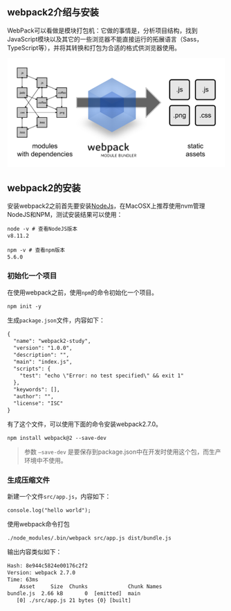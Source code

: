 ## webpack2介绍与安装

WebPack可以看做是模块打包机：它做的事情是，分析项目结构，找到JavaScript模块以及其它的一些浏览器不能直接运行的拓展语言（Sass，TypeScript等），并将其转换和打包为合适的格式供浏览器使用。

![](/assets/webpack2/what-is-webpack.png)


## webpack2的安装

安装webpack2之前首先要安装[NodeJs](https://nodejs.org/zh-cn/)，在MacOSX上推荐使用nvm管理NodeJS和NPM，测试安装结果可以使用：

```
node -v # 查看NodeJS版本
v8.11.2

npm -v # 查看npm版本
5.6.0
```

### 初始化一个项目

在使用webpack之前，使用`npm`的命令初始化一个项目。

```
npm init -y
```

生成`package.json`文件，内容如下：

```
{
  "name": "webpack2-study",
  "version": "1.0.0",
  "description": "",
  "main": "index.js",
  "scripts": {
    "test": "echo \"Error: no test specified\" && exit 1"
  },
  "keywords": [],
  "author": "",
  "license": "ISC"
}
```

有了这个文件，可以使用下面的命令安装webpack2.7.0。

```
npm install webpack@2 --save-dev
```

> 参数 `–save-dev` 是要保存到package.json中在开发时使用这个包，而生产环境中不使用。

### 生成压缩文件

新建一个文件`src/app.js`，内容如下：

```
console.log("hello world");
```

使用webpack命令打包

```
./node_modules/.bin/webpack src/app.js dist/bundle.js
```

输出内容类似如下：

```
Hash: 8e944c5824e00176c2f2
Version: webpack 2.7.0
Time: 63ms
    Asset     Size  Chunks             Chunk Names
bundle.js  2.66 kB       0  [emitted]  main
   [0] ./src/app.js 21 bytes {0} [built]
```
